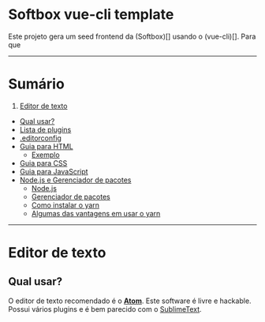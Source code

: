 # Softbox vue-cli template
Este projeto gera um seed frontend da (Softbox)[] usando o (vue-cli)[].
Para que 

---

# Sumário
1. [Editor de texto](#editor-de-texto)
  * [Qual usar?](#qual-usar)
  * [Lista de plugins](#lista-de-plugins)
  * [.editorconfig](#editorconfig)
* [Guia para HTML](#guia-para-html)
  * [Exemplo](#guia-para-html-exemplo)
* [Guia para CSS](#guia-para-css)
* [Guia para JavaScript](#guia-para-javascript)
* [Node.js e Gerenciador de pacotes](#nodejs-e-gerenciador-de-pacotes)
  * [Node.js](#nodejs-e-gerenciador-de-pacotes-versao-nodejs)
  * [Gerenciador de pacotes](#nodejs-e-gerenciador-de-pacotes-versao-gerenciador)
  * [Como instalar o yarn](#lista-de-plugins-instalar-yarn)
  * [Algumas das vantagens em usar o yarn](#lista-de-plugins-vantagens-yarn)

---

# <a id="editor-de-texto"></a>Editor de texto

## <a id="qual-usar"></a>Qual usar?
O editor de texto recomendado é o **[Atom](https://atom.io)**. Este software é livre e hackable. Possui vários plugins e é bem parecido com o [SublimeText](www.sublimetext.com).
